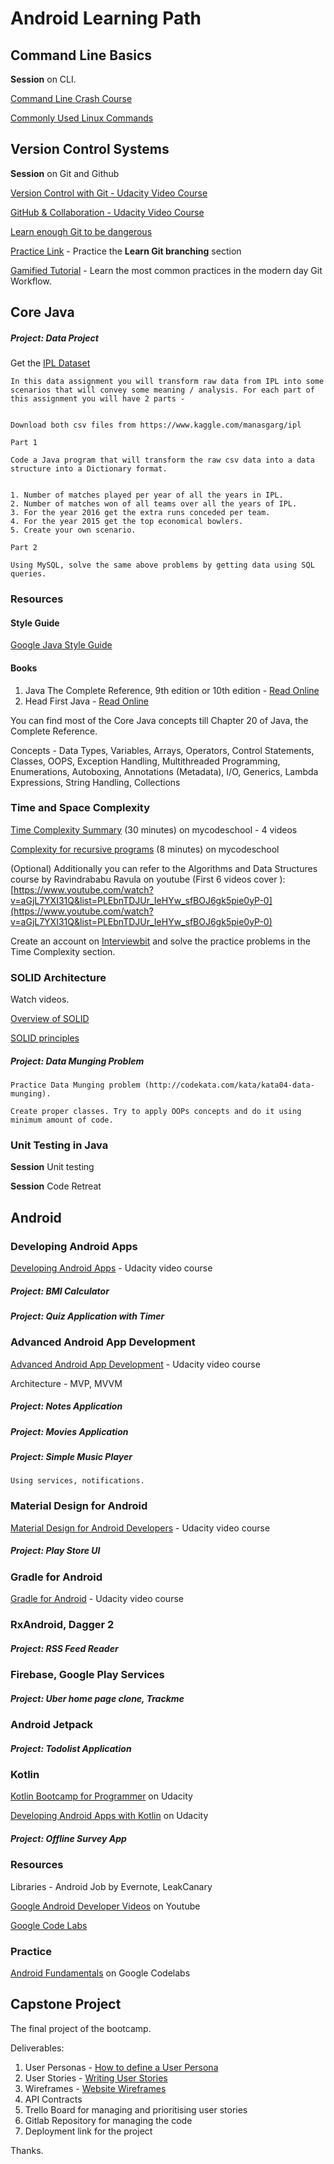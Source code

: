 # Android Learning Path

## Command Line Basics

**Session** on CLI.

[Command Line Crash Course](https://learnpythonthehardway.org/book/appendixa.html)

[Commonly Used Linux Commands](https://www.thegeekstuff.com/2010/11/50-linux-commands/)

## Version Control Systems

**Session** on Git and Github

[Version Control with Git - Udacity Video Course](https://in.udacity.com/course/version-control-with-git--ud123)

[GitHub & Collaboration - Udacity Video Course](https://in.udacity.com/course/github-collaboration--ud456)

[Learn enough Git to be dangerous](https://www.learnenough.com/git-tutorial)

[Practice Link](https://learngitbranching.js.org/) - Practice the **Learn Git branching** section

[Gamified Tutorial](https://www.katacoda.com/courses/git) - Learn the most common practices in the modern day Git Workflow.

## Core Java

##### Project: Data Project

Get the [IPL Dataset](https://www.kaggle.com/manasgarg/ipl)

	In this data assignment you will transform raw data from IPL into some scenarios that will convey some meaning / analysis. For each part of this assignment you will have 2 parts -


	Download both csv files from https://www.kaggle.com/manasgarg/ipl

	Part 1

	Code a Java program that will transform the raw csv data into a data structure into a Dictionary format.


	1. Number of matches played per year of all the years in IPL.
	2. Number of matches won of all teams over all the years of IPL.
	3. For the year 2016 get the extra runs conceded per team.
	4. For the year 2015 get the top economical bowlers.
	5. Create your own scenario.

	Part 2

	Using MySQL, solve the same above problems by getting data using SQL queries.

### Resources

#### Style Guide

[Google Java Style Guide](https://google.github.io/styleguide/javaguide.html)

#### Books

1. Java The Complete Reference, 9th edition or 10th edition - [Read Online](https://www.oreilly.com/library/view/java-the-complete/9780071808552/)
2. Head First Java - [Read Online](http://shop.oreilly.com/product/9780596009205.do)

You can find most of the Core Java concepts till Chapter 20 of Java, the Complete Reference.

Concepts - Data Types, Variables, Arrays, Operators, Control Statements, Classes, OOPS, Exception Handling, Multithreaded Programming, Enumerations, Autoboxing,  Annotations (Metadata), I/O, Generics, Lambda Expressions, String Handling, Collections


### Time and Space Complexity

[Time Complexity Summary](https://www.youtube.com/playlist?list=PL2_aWCzGMAwI9HK8YPVBjElbLbI3ufctn) (30 minutes) on mycodeschool - 4 videos

[Complexity for recursive programs](https://www.youtube.com/watch?v=ncpTxqK35PI) (8 minutes) on mycodeschool

(Optional) Additionally you can refer to the Algorithms and Data Structures course by Ravindrababu Ravula on youtube (First 6 videos cover ): [https://www.youtube.com/watch?v=aGjL7YXI31Q&list=PLEbnTDJUr_IeHYw_sfBOJ6gk5pie0yP-0](https://www.youtube.com/watch?v=aGjL7YXI31Q&list=PLEbnTDJUr_IeHYw_sfBOJ6gk5pie0yP-0)

Create an account on [Interviewbit](https://www.interviewbit.com) and solve the practice problems in the Time Complexity section.

### SOLID Architecture

Watch videos.

[Overview of SOLID](https://www.youtube.com/watch?v=TMuno5RZNeE)

[SOLID principles](https://www.youtube.com/playlist?list=PL6n9fhu94yhXjG1w2blMXUzyDrZ_eyOme)

##### Project: Data Munging Problem

	Practice Data Munging problem (http://codekata.com/kata/kata04-data-munging).

	Create proper classes. Try to apply OOPs concepts and do it using minimum amount of code.

### Unit Testing in Java

**Session** Unit testing

**Session** Code Retreat


## Android

### Developing Android Apps

[Developing Android Apps](https://in.udacity.com/course/new-android-fundamentals--ud851) - Udacity video course

##### Project: BMI Calculator

##### Project: Quiz Application with Timer

### Advanced Android App Development

[Advanced Android App Development](https://in.udacity.com/course/advanced-android-app-development--ud855) - Udacity video course

Architecture - MVP, MVVM

##### Project: Notes Application

##### Project: Movies Application

##### Project: Simple Music Player

	Using services, notifications.

### Material Design for Android

[Material Design for Android Developers](https://in.udacity.com/course/material-design-for-android-developers--ud862) - Udacity video course

##### Project: Play Store UI

### Gradle for Android

[Gradle for Android](https://in.udacity.com/course/gradle-for-android-and-java--ud867) - Udacity video course

### RxAndroid, Dagger 2

##### Project: RSS Feed Reader

### Firebase, Google Play Services

##### Project: Uber home page clone, Trackme

### Android Jetpack

##### Project: Todolist Application

### Kotlin

[Kotlin Bootcamp for Programmer](https://in.udacity.com/course/kotlin-bootcamp-for-programmers--ud9011) on Udacity

[Developing Android Apps with Kotlin](https://in.udacity.com/course/developing-android-apps-with-kotlin--ud9012) on Udacity

##### Project: Offline Survey App

### Resources

Libraries - Android Job by Evernote, LeakCanary

[Google Android Developer Videos](https://www.youtube.com/playlist?list=PLlyCyjh2pUe9wv-hU4my-Nen_SvXIzxGB) on Youtube

[Google Code Labs](https://codelabs.developers.google.com/?cat=Android)

### Practice

[Android Fundamentals](https://developer.android.com/courses/fundamentals-training/toc-v2) on Google Codelabs

## Capstone Project

The final project of the bootcamp.

Deliverables:

1. User Personas - [How to define a User Persona](https://careerfoundry.com/en/blog/ux-design/how-to-define-a-user-persona/)
2. User Stories - [Writing User Stories](https://www.mountaingoatsoftware.com/agile/user-stories)
3. Wireframes - [Website Wireframes](https://en.wikipedia.org/wiki/Website_wireframe)
4. API Contracts
5. Trello Board for managing and prioritising user stories
6. Gitlab Repository for managing the code
7. Deployment link for the project

Thanks.
